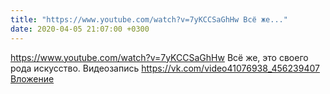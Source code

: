 ```yaml
---
title: "https://www.youtube.com/watch?v=7yKCCSaGhHw Всё же..."
date: 2020-04-05 21:07:00 +0300
---
```


https://www.youtube.com/watch?v=7yKCCSaGhHw Всё же, это своего рода искусство.
Видеозапись
<a class="vk-attach" href="https://vk.com/video41076938_456239407">https://vk.com/video41076938_456239407</a>
<a class="vk-attach" href="https://vk.com/video41076938_456239407">Вложение</a>
